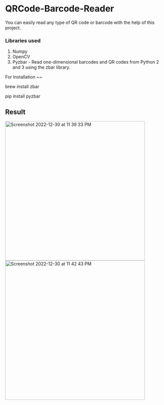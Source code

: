 # QRCode-Barcode-Reader

You can easily read any type of QR code or barcode with the help of this project.

### Libraries used
1. Numpy
2. OpenCV
3. Pyzbar - Read one-dimensional barcodes and QR codes from Python 2 and 3 using the zbar library. 

For Installation ~~ 

brew install zbar 

pip install pyzbar

## Result
<img width="448" alt="Screenshot 2022-12-30 at 11 39 33 PM" src="https://user-images.githubusercontent.com/87461631/210345922-9cf79011-1e4f-406e-a083-015e978dbf56.png">
<img width="448" alt="Screenshot 2022-12-30 at 11 42 43 PM" src="https://user-images.githubusercontent.com/87461631/210345938-f51eb548-eb8e-4849-be51-97616cc556aa.png">

